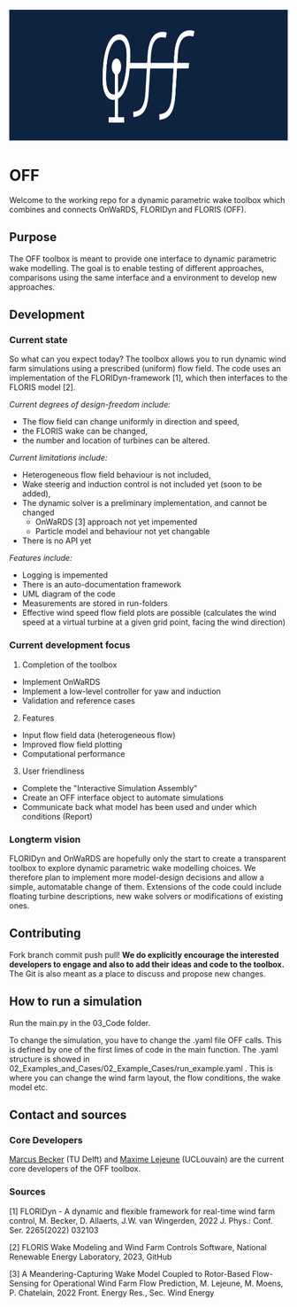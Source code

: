 <p align="center">
  <img width="880" height="240" src="https://github.com/TUDelft-DataDrivenControl/OFF/blob/main/99_Design/01_Logo/OFF_Logo_wide.png">
</p>

# OFF
Welcome to the working repo for a dynamic parametric wake toolbox which combines and connects OnWaRDS, FLORIDyn and FLORIS (OFF).
## Purpose
The OFF toolbox is meant to provide one interface to dynamic parametric wake modelling. The goal is to enable testing of different approaches, comparisons using the same interface and a environment to develop new approaches.

## Development
### Current state
So what can you expect today?
The toolbox allows you to run dynamic wind farm simulations using a prescribed (uniform) flow field. The code uses an implementation of the FLORIDyn-framework \[1\], which then interfaces to the FLORIS model \[2\].

*Current degrees of design-freedom include:*
- The flow field can change uniformly in direction and speed, 
- the FLORIS wake can be changed, 
- the number and location of turbines can be altered.

*Current limitations include:*
- Heterogeneous flow field behaviour is not included, 
- Wake steerig and induction control is not included yet (soon to be added), 
- The dynamic solver is a preliminary implementation, and cannot be changed
  -  OnWaRDS \[3\] approach not yet impemented
  -  Particle model and behaviour not yet changable
-  There is no API yet

*Features include:*
- Logging is impemented
- There is an auto-documentation framework
- UML diagram of the code
- Measurements are stored in run-folders
- Effective wind speed flow field plots are possible (calculates the wind speed at a virtual turbine at a given grid point, facing the wind direction)

### Current development focus
1. Completion of the toolbox
  - Implement OnWaRDS
  - Implement a low-level controller for yaw and induction
  - Validation and reference cases
2. Features
  - Input flow field data (heterogeneous flow)
  - Improved flow field plotting
  - Computational performance
3. User friendliness
  - Complete the "Interactive Simulation Assembly"
  - Create an OFF interface object to automate simulations
  - Communicate back what model has been used and under which conditions (Report)

### Longterm vision
FLORIDyn and OnWaRDS are hopefully only the start to create a transparent toolbox to explore dynamic parametric wake modelling choices. We therefore plan to implement more model-design decisions and allow a simple, automatable change of them.
Extensions of the code could include floating turbine descriptions, new wake solvers or modifications of existing ones.

## Contributing
Fork branch commit push pull!
**We do explicitly encourage the interested developers to engage and also to add their ideas and code to the toolbox.**
The Git is also meant as a place to discuss and propose new changes.

## How to run a simulation
Run the main.py in the 03_Code folder.

To change the simulation, you have to change the .yaml file OFF calls. This is defined by one of the first limes of code in the main function. The .yaml structure is showed in 02_Examples_and_Cases/02_Example_Cases/run_example.yaml . This is where you can change the wind farm layout, the flow conditions, the wake model etc.

## Contact and sources
### Core Developers
[Marcus Becker](https://www.tudelft.nl/staff/marcus.becker/?cHash=4e16fc5842bde9873a2a322dcbc17453) (TU Delft) and 
[Maxime Lejeune](https://uclouvain.be/fr/repertoires/maxime.lejeune) (UCLouvain) are the current core developers of the OFF toolbox.
### Sources
\[1\] FLORIDyn - A dynamic and flexible framework for real-time wind farm control, M. Becker, D. Allaerts, J.W. van Wingerden, 2022 J. Phys.: Conf. Ser. 2265(2022) 032103

\[2\] FLORIS Wake Modeling and Wind Farm Controls Software, National Renewable Energy Laboratory, 2023, GitHub

\[3\] A Meandering-Capturing Wake Model Coupled to Rotor-Based Flow-Sensing for Operational Wind Farm Flow Prediction, M. Lejeune, M. Moens, P. Chatelain, 2022 Front. Energy Res., Sec. Wind Energy
